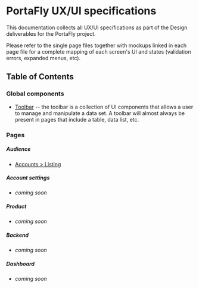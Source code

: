 # PortaFly UX/UI specifications
This documentation collects all UX/UI specifications as part of the Design deliverables for the PortaFly project.

Please refer to the single page files together with mockups linked in each page file for a complete mapping of each screen's UI and states (validation errors, expanded menus, etc).

## Table of Contents

### Global components
* [Toolbar](/doc/ux_specs/global_components/toolbar.md) -- the toolbar is a collection of UI components that allows a user to manage and manipulate a data set. A toolbar will almost always be present in pages that include a table, data list, etc.

### Pages
##### Audience
* [Accounts > Listing](/audience/accounts/listing.md)

##### Account settings
* _coming soon_

##### Product
* _coming soon_

##### Backend
* _coming soon_

##### Dashboard
* _coming soon_
